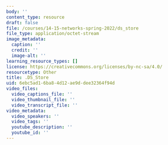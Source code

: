 ```yaml
---
body: ''
content_type: resource
draft: false
file: /courses/14-15-networks-spring-2022/ds_store
file_type: application/octet-stream
image_metadata:
  caption: ''
  credit: ''
  image-alt: ''
learning_resource_types: []
license: https://creativecommons.org/licenses/by-nc-sa/4.0/
resourcetype: Other
title: .DS_Store
uid: 6ebc5ad1-6ba8-4d12-ae9d-dee32364f94d
video_files:
  video_captions_file: ''
  video_thumbnail_file: ''
  video_transcript_file: ''
video_metadata:
  video_speakers: ''
  video_tags: ''
  youtube_description: ''
  youtube_id: ''
---
```

